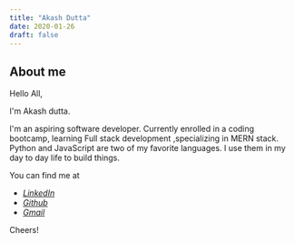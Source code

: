 ```yaml
---
title: "Akash Dutta"
date: 2020-01-26
draft: false
---
```


## About me
Hello All,

I'm Akash dutta.

I'm an aspiring software developer. Currently enrolled in a coding bootcamp, learning Full stack development ,specializing in MERN stack. Python and JavaScript are two of my favorite languages. I use them in my day to day life to build things.


You can find me at

 - [*LinkedIn*](https://www.linkedin.com/in/akash-dutta-0a4993173/)
 - [*Github*](https://github.com/akash-dutta-au7)
 - [*Gmail*](mailto:dutta.akash1993official@gmail.com)

Cheers!